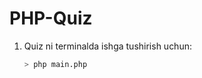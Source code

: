 # PHP-Quiz
1. Quiz ni terminalda ishga tushirish uchun:

    ```bash
    > php main.php
    ```
   
